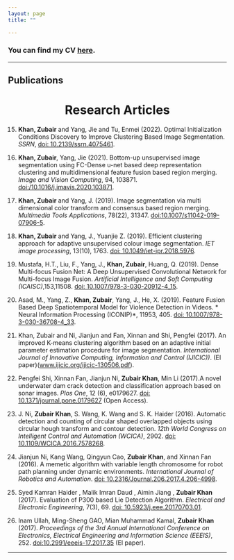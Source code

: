 ```yaml
---
layout: page
title: ""

---
```


### You can find my CV [here](zubairkhan.pdf).

---

## Publications
<h1 align="center">Research Articles </h1>

15.  **Khan, Zubair** and Yang, Jie and Tu, Enmei (2022). Optimal Initialization Conditions Discovery to Improve Clustering Based Image Segmentation. *SSRN*,  [doi: 10.2139/ssrn.4075461](https://ssrn.com/abstract=4075461).

17. **Khan, Zubair**, Yang, Jie (2021). Bottom-up unsupervised image segmentation using FC-Dense u-net based deep representation clustering and multidimensional feature fusion based region merging. *Image and Vision Computing*, 94, 103871. [doi:/10.1016/j.imavis.2020.103871](https://www.sciencedirect.com/science/article/pii/S0262885620300032).

17. **Khan, Zubair** and Yang, J. (2019). Image segmentation via multi dimensional color transform and consensus based region merging. *Multimedia Tools Applications*, 78(22), 31347. [doi:10.1007/s11042-019-07906-5](https://doi.org/10.1007/s11042-019-07906-5).

19. **Khan, Zubair** and Yang, J., Yuanjie Z. (2019). Efficient clustering approach for adaptive unsupervised colour image segmentation. *IET image processing*, 13(10), 1763. [doi: 10.1049/iet-ipr.2018.5976](https://doi.org/10.1049/iet-ipr.2018.5976).

21.  Mustafa, H.T., Liu, F., Yang, J., **Khan, Zubair**, Huang, Q. (2019). Dense Multi-focus Fusion Net: A Deep Unsupervised Convolutional Network for Multi-focus Image Fusion. *Artificial Intelligence and Soft Computing (ICAISC)*,153,11508. [doi: 10.1007/978-3-030-20912-4_15](https://doi.org/10.1007/978-3-030-20912-4_15).

22. Asad, M., Yang, Z., **Khan, Zubair**, Yang, J., He, X. (2019). Feature Fusion Based Deep Spatiotemporal Model for Violence Detection in Videos. * Neural Information Processing (ICONIP)*, 11953, 405. [doi: 10.1007/978-3-030-36708-4_33](https://doi.org/10.1007/978-3-030-36708-4_33).

26. Khan, Zubair and Ni, Jianjun and Fan, Xinnan and Shi, Pengfei (2017). An improved K-means clustering algorithm based on an adaptive initial parameter estimation procedure for image segmentation. *International Journal of Innovative Computing, Information and Control (IJICIC))*. (EI paper)(www.ijicic.org/ijicic-130506.pdf).

24. Pengfei Shi, Xinnan Fan, Jianjun Ni, **Zubair Khan**, Min Li (2017).A novel underwater dam crack detection and classification approach based on sonar images. *Plos One*, 12 (6), e0179627. [doi: 10.1371/journal.pone.0179627](https://doi.org/10.1371/journal.pone.0179627) (Open Access).


28. J. Ni, **Zubair Khan**, S. Wang, K. Wang and S. K. Haider (2016). Automatic detection and counting of circular shaped overlapped objects using circular hough transform and contour detection. *12th World Congress on Intelligent Control and Automation (WCICA)*, 2902. [doi: 10.1109/WCICA.2016.7578268](https://ieeexplore.ieee.org/abstract/document/7578268).

30. Jianjun Ni, Kang Wang, Qingyun Cao, **Zubair Khan**, and Xinnan Fan (2016). A memetic algorithm with variable length chromosome for robot path planning under dynamic environments. *International Journal of Robotics and Automation*. [doi: 10.2316/Journal.206.2017.4.206-4998](https://www.actapress.com/PaperInfo.aspx?paperId=45632).

32. Syed Kamran Haider , Malik Imran Daud , Aimin Jiang , **Zubair Khan** (2017). Evaluation of P300 based Lie Detection Algorithm. *Electrical and Electronic Engineering*, 7(3), 69. [doi: 10.5923/j.eee.20170703.01](http://article.sapub.org/10.5923.j.eee.20170703.01.html).

34. Inam Ullah, Ming-Sheng GAO, Mian Muhammad Kamal, **Zubair Khan** (2017). *Proceedings of the 3rd Annual International Conference on Electronics, Electrical Engineering and Information Science (EEEIS)*, 252. [doi:10.2991/eeeis-17.2017.35](https://www.atlantis-press.com/proceedings/eeeis-17/25884586) (EI paper).


---


